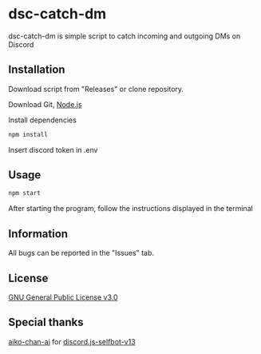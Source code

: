 # dsc-catch-dm

dsc-catch-dm is simple script to catch incoming and outgoing DMs on Discord

## Installation

Download script from "Releases" or clone repository.

Download Git, [Node.js](https://nodejs.org/en/download/)

Install dependencies
```bash
npm install
```

Insert discord token in .env

## Usage

```bash
npm start
```

After starting the program, follow the instructions displayed in the terminal

## Information

All bugs can be reported in the "Issues" tab.

## License

[GNU General Public License v3.0](https://choosealicense.com/licenses/gpl-3.0/)

## Special thanks

[aiko-chan-ai](https://github.com/aiko-chan-ai) for [discord.js-selfbot-v13](https://github.com/aiko-chan-ai/discord.js-selfbot-v13)
